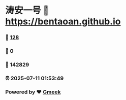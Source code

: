 # 涛安一号 :link: https://bentaoan.github.io 
### :page_facing_up: [128](https://bentaoan.github.io/tag.html) 
### :speech_balloon: 0 
### :hibiscus: 142829 
### :alarm_clock: 2025-07-11 01:53:49 
### Powered by :heart: [Gmeek](https://github.com/Meekdai/Gmeek)
